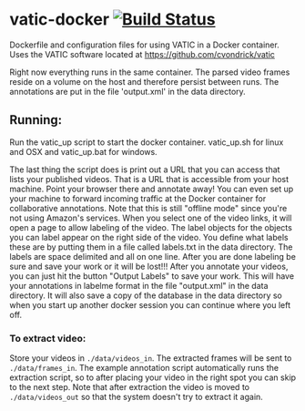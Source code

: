 # vatic-docker [![Build Status](https://travis-ci.org/npsvisionlab/vatic-docker.svg?branch=master)](https://travis-ci.org/npsvisionlab/vatic-docker)

Dockerfile and configuration files for using VATIC in a Docker container. Uses the VATIC software located at https://github.com/cvondrick/vatic

Right now everything runs in the same container. The parsed video frames reside on a volume on the host and therefore persist between runs. The annotations are put in the file 'output.xml' in the data directory. 

## Running:
Run the vatic_up script to start the docker container.  vatic_up.sh for linux and OSX and vatic_up.bat for windows.  

The last thing the script does is print out a URL that you can access that lists your published videos. That is a URL that is accessible from your host machine. Point your browser there and annotate away! You can even set up your machine to forward incoming traffic at the Docker container for collaborative annotations. Note that this is still "offline mode" since you're not using Amazon's services.
When you select one of the video links, it will open a page to allow labeling of the video.  The label objects for the objects you can label appear on the right side of the video.  You define what labels these are by putting them in a file called labels.txt in the data directory.  The labels are space delimited and all on one line.  After you are done labeling be sure and save your work or it will be lost!!!
After you annotate your videos, you can just hit the button "Output Labels" to save your work.  This will have your annotations in labelme format in the file "output.xml" in the data directory.  It will also save a copy of the database in the data directory so when you start up another docker session you can continue where you left off.

### To extract video:
Store your videos in `./data/videos_in`. The extracted frames will be sent to `./data/frames_in`. The example annotation script automatically runs the extraction script, so to after placing your video in the right spot you can skip to the next step. Note that after extraction the video is moved to `./data/videos_out` so that the system doesn't try to extract it again.

